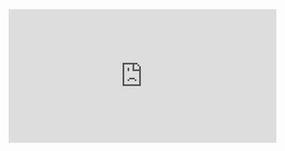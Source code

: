 <div style="position:relative;padding-bottom:48%; margin:10px">
    <iframe src="https://www.youtube.com/embed/GxRfh9Ayuh8?start=0" frameborder="0" allow="accelerometer; autoplay; encrypted-media; gyroscope; picture-in-picture" allowfullscreen 
    	style="position:absolute;width:100%;height:100%;"></iframe>
</div>
